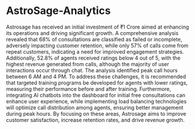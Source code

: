 # AstroSage-Analytics
Astrosage has received an initial investment of ₹1 Crore aimed at enhancing its operations and driving significant growth. A comprehensive analysis revealed that 68% of consultations are classified as failed or incomplete, adversely impacting customer retention, while only 57% of calls come from repeat customers, indicating a need for improved engagement strategies. Additionally, 52.8% of agents received ratings below 4 out of 5, with the highest revenue generated from calls, although the majority of user interactions occur through chat. The analysis identified peak call hours between 6 AM and 4 PM. To address these challenges, it is recommended that targeted training programs be developed for agents with lower ratings, measuring their performance before and after training. Furthermore, integrating AI chatbots into the dashboard for initial free consultations can enhance user experience, while implementing load balancing technologies will optimize call distribution among agents, ensuring better management during peak hours. By focusing on these areas, Astrosage aims to improve customer satisfaction, increase retention rates, and drive revenue growth.
